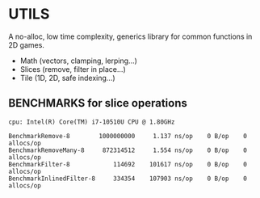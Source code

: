 # UTILS

A no-alloc, low time complexity, generics library for common functions in 2D games.

* Math (vectors, clamping, lerping...)
* Slices (remove, filter in place...)
* Tile (1D, 2D, safe indexing...)

## BENCHMARKS for slice operations
```
cpu: Intel(R) Core(TM) i7-10510U CPU @ 1.80GHz

BenchmarkRemove-8        1000000000     1.137 ns/op    0 B/op    0 allocs/op
BenchmarkRemoveMany-8     872314512     1.554 ns/op    0 B/op    0 allocs/op
BenchmarkFilter-8            114692    101617 ns/op    0 B/op    0 allocs/op
BenchmarkInlinedFilter-8     334354    107903 ns/op    0 B/op    0 allocs/op
```